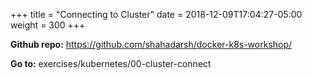 +++
title = "Connecting to Cluster"
date = 2018-12-09T17:04:27-05:00
weight = 300
+++

**Github repo:** https://github.com/shahadarsh/docker-k8s-workshop/

**Go to:** exercises/kubernetes/00-cluster-connect
